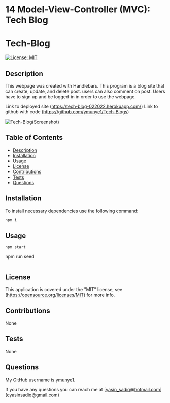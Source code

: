 # 14 Model-View-Controller (MVC): Tech Blog

# Tech-Blog
 
 
  [![License: MIT](https://img.shields.io/badge/License-MIT-yellow)](https://opensource.org/licenses/MIT)
  

  ## Description

  This webpage was created with Handlebars. This program is a blog site that can create, update, and delete post. users can also comment on post. Users have to sign up and be logged-in in order to use the webpage.

  Link to deployed site (https://tech-blog-022022.herokuapp.com/) 
  Link to github with code (https://github.com/ymunye1/Tech-Blogs)

  ![Tech-Blog(Screenshot)](https://user-images.githubusercontent.com/90288817/160259294-8dd2b0ea-d271-4dbc-8df9-9c7547ac495c.png)

  ## Table of Contents

  * [Description](#description)
  * [Installation](#installation)
  * [Usage](#usage)
  * [License](#license)
  * [Contributions](#contributions)
  * [Tests](#tests)
  * [Questions](#questions)
 
  ## Installation

  To install necessary dependencies use the following command:
```
npm i
```
## Usage 
```
npm start
```
npm run seed
```
```
  ## License

  This application is covered under the "MIT" license, see (https://opensource.org/licenses/MIT) for more info.
  

  ## Contributions

  None


  ## Tests

  None
 

  ## Questions  
  
  My GitHub username is [ymunye1](https://github.com/ymunye1).

  If you have any questions you can reach me at [yasin_sadiq@hotmail.com] (cyasinsadiq@gmail.com)
  